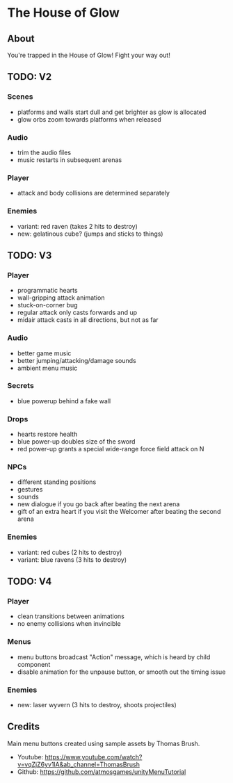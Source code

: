 # The House of Glow

## About

You're trapped in the House of Glow! Fight your way out!

## TODO: V2

### Scenes

- platforms and walls start dull and get brighter as glow is allocated
- glow orbs zoom towards platforms when released

### Audio

- trim the audio files
- music restarts in subsequent arenas

### Player

- attack and body collisions are determined separately

### Enemies

- variant: red raven (takes 2 hits to destroy)
- new: gelatinous cube? (jumps and sticks to things)

## TODO: V3

### Player

- programmatic hearts
- wall-gripping attack animation
- stuck-on-corner bug
- regular attack only casts forwards and up
- midair attack casts in all directions, but not as far

### Audio

- better game music
- better jumping/attacking/damage sounds
- ambient menu music

### Secrets

- blue powerup behind a fake wall

### Drops

- hearts restore health
- blue power-up doubles size of the sword
- red power-up grants a special wide-range force field attack on N

### NPCs

- different standing positions
- gestures
- sounds
- new dialogue if you go back after beating the next arena
- gift of an extra heart if you visit the Welcomer after beating the second arena

### Enemies

- variant: red cubes (2 hits to destroy)
- variant: blue ravens (3 hits to destroy)

## TODO: V4

### Player

- clean transitions between animations
- no enemy collisions when invincible

### Menus

- menu buttons broadcast "Action" message, which is heard by child component
- disable animation for the unpause button, or smooth out the timing issue

### Enemies

- new: laser wyvern (3 hits to destroy, shoots projectiles)

## Credits

Main menu buttons created using sample assets by Thomas Brush.

- Youtube: https://www.youtube.com/watch?v=vqZjZ6yv1lA&ab_channel=ThomasBrush
- Github: https://github.com/atmosgames/unityMenuTutorial
